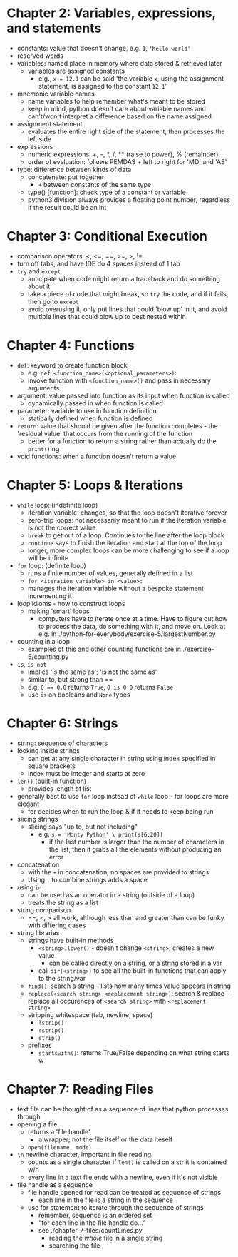 # Chapter 2: Variables, expressions, and statements
- constants: value that doesn't change, e.g. `1`, `'hello world'`
- reserved words
- variables: named place in memory where data stored & retrieved later 
    - variables are assigned constants
        - e.g., `x = 12.1` can be said 'the variable `x`, using the assignment statement, is assigned to the constant `12.1`'
- mnemonic variable names
    - name variables to help remember what's meant to be stored 
    - keep in mind, python doesn't care about variable names and can't/won't interpret a difference based on the name assigned 
- assignment statement
    - evaluates the entire right side of the statement, then processes the left side 
- expressions
    - numeric expressions: +, -, *, /, ** (raise to power), % (remainder)
    - order of evaluation: follows PEMDAS + left to right for 'MD' and 'AS'
- type: difference between kinds of data 
    - concatenate: put together 
        - `+` between constants of the same type
    - type() [function]: check type of a constant or variable 
    - python3 division always provides a floating point number, regardless if the result could be an int 

# Chapter 3: Conditional Execution 
- comparison operators: <, <=, ==, >=, >, !=
- turn off tabs, and have IDE do 4 spaces instead of 1 tab
- `try` and `except`
    - anticipate when code might return a traceback and do something about it 
    - take a piece of code that might break, so `try` the code, and if it fails, then go to `except`
    - avoid overusing it; only put lines that could 'blow up' in it, and avoid multiple lines that could blow up to best nested within

# Chapter 4: Functions
- `def`: keyword to create function block
    - e.g. `def <function_name>(<optional_parameters>)`:
    - invoke function with `<function_name>()` and pass in necessary arguments 
- argument: value passed into function as its input when function is called
    - dynamically passed in when function is called 
- parameter: variable to use in function definition
    - statically defined when function is defined
- `return`: value that should be given after the function completes - the 'residual value' that occurs from the running of the function
    - better for a function to return a string rather than actually do the `print()`ing
- void functions: when a function doesn't return a value 

# Chapter 5: Loops & Iterations 
- `while` loop: (indefinite loop)
    - iteration variable: changes, so that the loop doesn't iterative forever 
    - zero-trip loops: not necessarily meant to run if the iteration variable is not the correct value 
    - `break` to get out of a loop. Continues to the line after the loop block 
    - `continue` says to finish the iteration and start at the top of the loop 
    - longer, more complex loops can be more challenging to see if a loop will be infinite 
- `for` loop: (definite loop)
    - runs a finite number of values, generally defined in a list 
    - `for <iteration variable> in <value>:`
    - manages the iteration variable without a bespoke statement incrementing it 
- loop idioms - how to construct loops 
    - making 'smart' loops
        - computers have to iterate once at a time. Have to figure out how to process the data, do something with it, and move on. Look at e.g. in ./python-for-everybody/exercise-5/largestNumber.py
- counting in a loop
    - examples of this and other counting functions are in ./exercise-5/counting.py
- `is`, `is not`
    - implies 'is the same as'; 'is not the same as'
    - similar to, but strong than ==
    - e.g. `0 == 0.0` returns `True`, `0 is 0.0` returns `False`
    - use `is` on booleans and `None` types

# Chapter 6: Strings
- string: sequence of characters 
- looking inside strings
    - can get at any single character in string using index specified in square brackets 
    - index must be integer and starts at zero
- `len()` (built-in function)
    - provides length of list 
- generally best to use `for` loop instead of `while` loop - for loops are more elegant
    - for decides when to run the loop & if it needs to keep being run
- slicing strings 
    - slicing says "up to, but not including"
        - e.g. `s = 'Monty Python' \ print(s[6:20])`
            - if the last number is larger than the number of characters in the list, then it grabs all the elements without producing an error 
- concatenation 
    - with the `+` in concatenation, no spaces are provided to strings
    - Using `,` to combine strings adds a space 
- using `in`
    - can be used as an operator in a string (outside of a loop)
    - treats the string as a list 
- string comparison
    - ==, <, > all work, although less than and greater than can be funky with differing cases 
- string libraries 
    - strings have built-in methods
        - `<string>.lower()` - doesn't change `<string>`; creates a new value
            - can be called directly on a string, or a string stored in a var 
        - call `dir(<string>)` to see all the built-in functions that can apply to the string/var 
    - `find()`: search a string - lists how many times value appears in string 
    - `replace(<search string>,<replacement string>)`: search & replace - replace all occurences of `<search string>` with `<replacement string>`
    - stripping whitespace (tab, newline, space)
        - `lstrip()`
        - `rstrip()`
        - `strip()`
    - prefixes
        - `startswith()`: returns True/False depending on what string starts w

# Chapter 7: Reading Files
- text file can be thought of as a sequence of lines that python processes through 
- opening a file
    - returns a 'file handle'
        - a wrapper; not the file itself or the data iteself 
    - `open(filename, mode)`
- `\n` newline character, important in file reading 
    - counts as a single character if `len()` is called on a str it is contained w/n 
    - every line in a text file ends with a newline, even if it's not visible 
- file handle as a sequence
    - file handle opened for read can be treated as sequence of strings
        - each line in the file is a string in the sequence
    - use for statement to iterate through the sequence of strings 
        - remember, sequence is an ordered set
        - "for each line in the file handle <file> do..." 
        - see ./chapter-7-files/countLines.py
            - reading the *whole* file in a single string
            - searching the file 